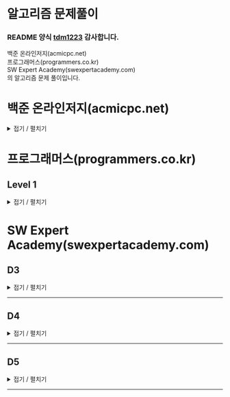 알고리즘 문제풀이
=================

### README 양식 [tdm1223](https://github.com/tdm1223) 감사합니다.

백준 온라인저지(acmicpc.net)  
프로그래머스(programmers.co.kr)  
SW Expert Academy(swexpertacademy.com)  
의 알고리즘 문제 풀이입니다.

백준 온라인저지(acmicpc.net)
============================

<details close> <summary> 접기 / 펼치기 </summary>

| 번호 | 문제                                                                         | 코드                         | 번호 | 문제                                                             | 코드                         |
|:----:|:----------------------------------------------------------------------------:|:----------------------------:|:----:|:----------------------------------------------------------------:|:----------------------------:|
|  1   |         [1100. 하얀 칸](https://www.acmicpc.net/problem/1100)          | [c](baekjoon/1100.c)  |  2   |          [1541. 잃어버린 괄호](https://www.acmicpc.net/problem/1541)          | [Node.js](baekjoon/1541.js)  |
|  3   |         [7326. Number Steps](https://www.acmicpc.net/problem/7326)          | [c](baekjoon/7326.c)  |  4   |          [13565. 침투](https://www.acmicpc.net/problem/13565)          | [cpp](baekjoon/13565.cpp)  |


</details>

프로그래머스(programmers.co.kr)
===============================

Level 1
-------
<details close> <summary> 접기 / 펼치기 </summary>
| 번호 | 문제                                                                                        | 코드                        | 번호 | 문제                                                                                       | 코드                        |
|:----:|:-------------------------------------------------------------------------------------------:|:---------------------------:|:----:|:------------------------------------------------------------------------------------------:|:---------------------------:|

</details>


SW Expert Academy(swexpertacademy.com)
======================================  

D3
--

<details close> <summary> 접기 / 펼치기 </summary>

| 번호 | 문제                                                                                                                      | 코드                                | 번호 | 문제                                                                                                                    | 코드                                |
|:----:|:-------------------------------------------------------------------------------------------------------------------------:|:-----------------------------------:|:----:|:-----------------------------------------------------------------------------------------------------------------------:|:-----------------------------------:|

</details>

---

D4
--

<details close> <summary> 접기 / 펼치기 </summary>

| 번호 | 문제                                                                                                                         | 코드                                | 번호 | 문제                                                                                                                     | 코드                                |
|:----:|:----------------------------------------------------------------------------------------------------------------------------:|:-----------------------------------:|:----:|:------------------------------------------------------------------------------------------------------------------------:|:-----------------------------------:|

</details>

---

D5
--

<details close> <summary> 접기 / 펼치기 </summary>

| 번호 | 문제                                                                                                                         | 코드                                | 번호 | 문제                                                                                                                     | 코드                                |
|:----:|:----------------------------------------------------------------------------------------------------------------------------:|:-----------------------------------:|:----:|:------------------------------------------------------------------------------------------------------------------------:|:-----------------------------------:|

</details>

---